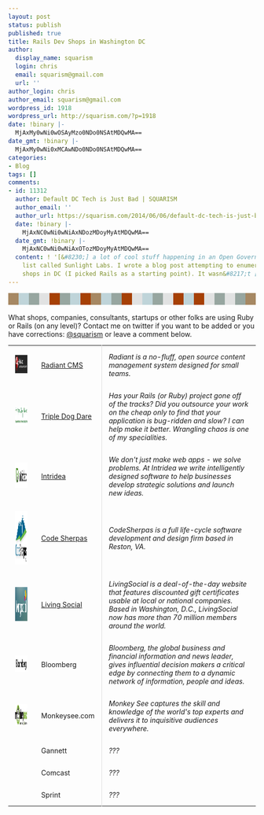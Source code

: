```yaml
---
layout: post
status: publish
published: true
title: Rails Dev Shops in Washington DC
author:
  display_name: squarism
  login: chris
  email: squarism@gmail.com
  url: ''
author_login: chris
author_email: squarism@gmail.com
wordpress_id: 1918
wordpress_url: http://squarism.com/?p=1918
date: !binary |-
  MjAxMy0wNi0wOSAyMzo0NDo0NSAtMDQwMA==
date_gmt: !binary |-
  MjAxMy0wNi0xMCAwNDo0NDo0NSAtMDQwMA==
categories:
- Blog
tags: []
comments:
- id: 11312
  author: Default DC Tech is Just Bad | SQUARISM
  author_email: ''
  author_url: https://squarism.com/2014/06/06/default-dc-tech-is-just-bad/
  date: !binary |-
    MjAxNC0wNi0wNiAxNDozMDoyMyAtMDQwMA==
  date_gmt: !binary |-
    MjAxNC0wNi0wNiAxOTozMDoyMyAtMDQwMA==
  content: ! '[&#8230;] a lot of cool stuff happening in an Open Government mailing
    list called Sunlight Labs. I wrote a blog post attempting to enumerate awesome
    shops in DC (I picked Rails as a starting point). It wasn&#8217;t [&#8230;]'
---
```

<style type="text/css">
.shops {
  margin-bottom: 4em;
}
.shops td {
  padding: 1em;
}
.shops tr td:nth-child(2) {
  width: 25%;
  border-right: 1px solid #ddd;
}
</style>

<p><img src="/uploads/2013/05/pixel-ribbon_copper_leaf_hotel_lobby.png" alt="pixel-ribbon_copper_leaf_hotel_lobby" width="576" height="24" class="aligncenter size-full wp-image-1968" /></p>
<p>What shops, companies, consultants, startups or other folks are using Ruby or Rails (on any level)?  Contact me on twitter if you want to be added or you have corrections: <a href="https://twitter.com/squarism">@squarism</a> or leave a comment below.</p>
<table width="100%" class="shops">
<tr>
<td>
<img src="/uploads/2013/05/rails_dev_shops_radiant-e1367684038894.png" alt="rails_dev_shops_radiant" width="150" height="37" class="aligncenter size-full wp-image-1945" />
</td></p>
<td><a href="http://radiantcms.org/">Radiant CMS</a></td></p>
<td><em>Radiant is a no-fluff, open source content management system designed for small teams.</em></td>
</tr></p>
<tr>
<td>
<img src="/uploads/2013/05/rails_dev_shops_triple_dog_dare-e1367684106998.png" alt="rails_dev_shops_triple_dog_dare" width="150" height="40" class="aligncenter size-full wp-image-1963" />
</td></p>
<td><a href="http://tripledogdare.net/">Triple Dog Dare</a></td></p>
<td><em>Has your Rails (or Ruby) project gone off of the tracks? Did you outsource your work on the cheap only to find that your application is bug-ridden and slow?  I can help make it better. Wrangling chaos is one of my specialities.</em></td>
</tr></p>
<tr>
<td>
<img src="/uploads/2013/05/rails_dev_shops_intridea.png" alt="rails_dev_shops_intridea" width="151" height="51" class="aligncenter size-large wp-image-1946" />
</td></p>
<td><a href="http://www.intridea.com/">Intridea</a></td></p>
<td><em>We don't just make web apps - we solve problems. At Intridea we write intelligently designed software to help businesses develop strategic solutions and launch new ideas.</em></td>
</tr></p>
<tr>
<td>
<img src="/uploads/2013/05/rails_dev_shops_codesherpas.png" alt="rails_dev_shops_codesherpas" width="168" height="109" class="aligncenter size-large wp-image-1947" />
</td></p>
<td><a href="http://www.codesherpas.com/">Code Sherpas</a></td></p>
<td><em>CodeSherpas is a full life-cycle software development and design firm based in Reston, VA.</em></td>
</tr></p>
<tr>
<td>
<img src="/uploads/2013/05/rails_dev_shops_livingsocial.png" alt="rails_dev_shops_livingsocial" width="179" height="69" class="aligncenter size-full wp-image-1943" />
</td></p>
<td><a href="https://livingsocial.com/">Living Social</a></td></p>
<td><em>LivingSocial is a deal-of-the-day website that features discounted gift certificates usable at local or national companies. Based in Washington, D.C., LivingSocial now has more than 70 million members around the world.</em></td>
</tr></p>
<tr>
<td><img src="/uploads/2013/05/rails_dev_shops_bloomberg.png" alt="rails_dev_shops_bloomberg" width="132" height="33" class="aligncenter size-large wp-image-1944" />
</td></p>
<td>Bloomberg</td></p>
<td><em>Bloomberg, the global business and financial information and news leader, gives influential decision makers a critical edge by connecting them to a dynamic network of information, people and ideas.</em></td>
</tr></p>
<tr>
<td><img src="/uploads/2013/05/rails_dev_shops_monkeysee.jpg" alt="rails_dev_shops_monkeysee" width="150" height="45" class="aligncenter size-full wp-image-1965" /></td></p>
<td>Monkeysee.com</td></p>
<td><em>Monkey See captures the skill and knowledge of the world's top experts and delivers it to inquisitive audiences everywhere.</em></td>
</tr></p>
<tr>
<td></td></p>
<td>Gannett</td></p>
<td><em>???</em></td>
</tr></p>
<tr>
<td></td></p>
<td>Comcast</td></p>
<td><em>???</em></td>
</tr></p>
<tr>
<td></td></p>
<td>Sprint</td></p>
<td><em>???</em></td>
</tr></p>
<p></table></p>
